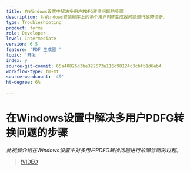```yaml
---
title: 在Windows设置中解决多用户PDFG转换问题的步骤
description: 对Windows安装程序上的多个用户PDF生成器问题进行故障诊断。
type: Troubleshooting
product: forms
role: Developer
level: Intermediate
version: 6.5
feature: 'PDF 生成器 '
topic: '开发   '
index: y
source-git-commit: 65a40826d3be322673e116d98124c3cbfb1d6eb4
workflow-type: tm+mt
source-wordcount: '49'
ht-degree: 6%

---
```


# 在Windows设置中解决多用户PDFG转换问题的步骤

*此视频介绍在Windows设置中对多用户PDFG转换问题进行故障诊断的过程。*

>[!VIDEO](https://video.tv.adobe.com/v/335550?quality=9&learn=on)

